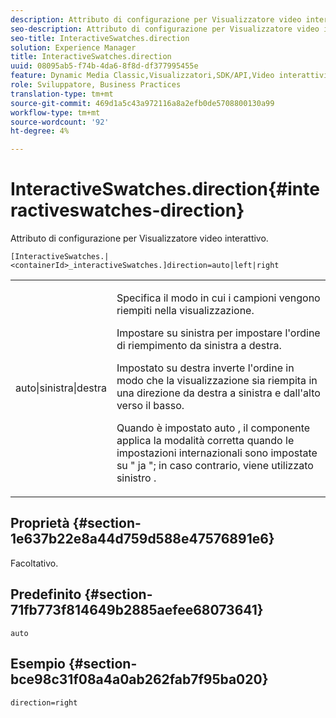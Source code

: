 ```yaml
---
description: Attributo di configurazione per Visualizzatore video interattivo.
seo-description: Attributo di configurazione per Visualizzatore video interattivo.
seo-title: InteractiveSwatches.direction
solution: Experience Manager
title: InteractiveSwatches.direction
uuid: 08095ab5-f74b-4da6-8f8d-df377995455e
feature: Dynamic Media Classic,Visualizzatori,SDK/API,Video interattivi
role: Sviluppatore, Business Practices
translation-type: tm+mt
source-git-commit: 469d1a5c43a972116a8a2efb0de5708800130a99
workflow-type: tm+mt
source-wordcount: '92'
ht-degree: 4%

---
```



# InteractiveSwatches.direction{#interactiveswatches-direction}

Attributo di configurazione per Visualizzatore video interattivo.

`[InteractiveSwatches.|<containerId>_interactiveSwatches.]direction=auto|left|right`

<table id="table_441553CD34C94A58A9D7CBF772DEDDB6"> 
 <tbody> 
  <tr> 
   <td colname="col1"> <p> <span class="codeph"> auto|sinistra|destra  </span> </p> </td> 
   <td colname="col2"> <p> Specifica il modo in cui i campioni vengono riempiti nella visualizzazione. </p> <p>Impostare su <span class="codeph"> sinistra </span> per impostare l'ordine di riempimento da sinistra a destra. </p> <p>Impostato su <span class="codeph"> destra </span> inverte l'ordine in modo che la visualizzazione sia riempita in una direzione da destra a sinistra e dall'alto verso il basso. </p> <p>Quando è impostato <span class="codeph"> auto </span>, il componente applica la modalità corretta quando le impostazioni internazionali sono impostate su " <span class="codeph"> ja </span>"; in caso contrario, viene utilizzato <span class="codeph"> sinistro </span>. </p> </td> 
  </tr> 
 </tbody> 
</table>

## Proprietà {#section-1e637b22e8a44d759d588e47576891e6}

Facoltativo.

## Predefinito {#section-71fb773f814649b2885aefee68073641}

`auto`

## Esempio {#section-bce98c31f08a4a0ab262fab7f95ba020}

```
direction=right
```

